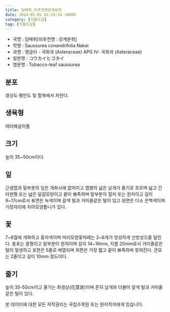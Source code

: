 ```yaml
---
title: 담배취_비추천명강계분취
date: 2024-01-01 01:29:24 +0800
category: [식물도감]
tag: [식물도감]
---
```




- 국명 : 담배취[비추천명 : 강계분취]
- 학명 : Saussurea conandrifolia Nakai
- 과명 : 앵글러 - 국화과 (Asteraceae) APG Ⅳ- 국화과 (Asteraceae)
- 일본명 : コウカイヒゴタイ
- 영문명 : Tobacco-leaf saussurea


## 분포
경상도·평안도 및 함북에서 자란다.
## 생육형
여러해살이풀
## 크기
높이 35~50cm이다.
## 잎
근생엽과 밑부분의 잎은 개화시에 없어지고 엽병의 넓은 날개가 줄기로 흐르며 넓고 긴 타원형 또는 넓은 달걀모양이고 끝이 뾰족하며 밑부분이 절저 또는 원저이고 길이 9~17cm로서 표면은 녹색이며 갈색 털과 거미줄같은 털이 있고 뒷면은 다소 은백색이며 가장자리에 치아모양톱니가 있다.
## 꽃
7~8월에 개화하고 홍자색이며 머리모양꽃차례는 2~6개가 엉성하게 산방상으올 달린다. 총포는 종형이고 밑부분이 원저이며 길이 14~16mm, 지름 20mm로서 거미줄같은 털이 밀생하고 포편은 5줄로 배열되며 외편은 가장 짧고 끝이 뾰족하며 젖혀진다. 관모는 2줄이고 길이 10mm 정도이다.
## 줄기
높이 35-50cm이고 줄기는 화경상(花莖狀)이며 흔히 날개와 더불어 갈색 털과 거미줄같은 털이 있다.






본 데이터에 대한 모든 저작권리는 국립수목원 또는 원저작자에게 있습니다.
